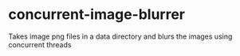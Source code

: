 # concurrent-image-blurrer

Takes image png files in a data directory and blurs the images using concurrent threads
